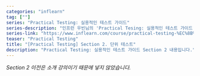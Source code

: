 ```yaml
---
categories: "inflearn"
tag: [""]
series: "Practical Testing: 실용적인 테스트 가이드"
series-description: "인프런 우빈님의 'Practical Tesing: 실용적인 테스트 가이드' 강의 내용입니다. 설명이 깔끔하고 목소리가 좋으십니다"
series-link: "https://www.inflearn.com/course/practical-testing-%EC%8B%A4%EC%9A%A9%EC%A0%81%EC%9D%B8-%ED%85%8C%EC%8A%A4%ED%8A%B8-%EA%B0%80%EC%9D%B4%EB%93%9C/dashboard"
teaser: "Practical Testing"
title: "[Practical Testing] Section 2. 단위 테스트"
description: "Practical Testing: 실용적인 테스트 가이드 Section 2 내용입니다."
---
```


*Section 2 이전은 소개 강의이기 때문에 넣지 않았습니다.*
